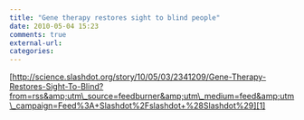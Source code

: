 ```yaml
---
title: "Gene therapy restores sight to blind people"
date: 2010-05-04 15:23
comments: true
external-url:
categories:
---
```

[http://science.slashdot.org/story/10/05/03/2341209/Gene-Therapy-Restores-Sight-To-Blind?from=rss&amp;utm\_source=feedburner&amp;utm\_medium=feed&amp;utm\_campaign=Feed%3A+Slashdot%2Fslashdot+%28Slashdot%29][1]

  [1]: http://science.slashdot.org/story/10/05/03/2341209/Gene-Therapy-Restores-Sight-To-Blind?from=rss&utm_source=feedburner&utm_medium=feed&utm_campaign=Feed%3A+Slashdot%2Fslashdot+%28Slashdot%29
